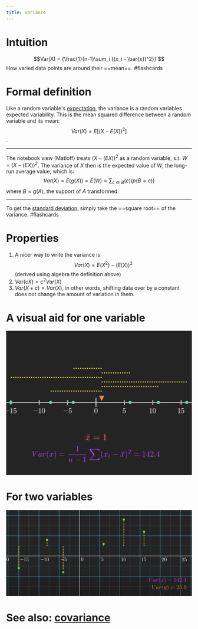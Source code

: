 ```yaml
---
title: variance
---
```


#  Intuition
$$Var(X) = {\frac{1}{n-1}\sum_i {(x_i - \bar{x})^2}} $$ How varied data points are around their ==mean==. #flashcards
<!--SR:!2021-09-02,37,250--> 

# Formal definition

Like a random variable's [expectation](notes/statistics/Expectation.md), the variance is a random variables expected variability. This is the mean squared difference between a random variable and its mean: $$Var(X) = E[(X-E(X))^2]$$. 

---

The notebook view (Matloff) treats $(X-(EX))^2$ as a random variable, s.t. $W=(X-(EX))^2$. The variance of $X$ then is the expected value of $W$, the long-run average value, which is: $$Var(X)=E(g(X))=E(W)=\sum_{c{\in}B}(c)(p(B=c))$$ where $B=g(A)$, the support of $A$ transformed.

---

To get the [standard deviation](notes/statistics/standard-deviation.md), simply take the ==square root== of the variance. #flashcards
<!--SR:!2021-08-04,20,250--> 

# Properties
1) A nicer way to write the variance is $$Var(X)=E(X^2)-(E(X))^2$$ (derived using algebra the definition above)
2) $Var(cX)=c^{2}Var(X)$
3) $Var(X+c)=Var(X)$, in other words, shifting data over by a constant does not change the amount of variation in them.

# A visual aid for one variable

![Pasted image 20210622082205.png](/notes/images/20210622082205.png)

# For two variables
![Pasted image 20210622082310.png](/notes/images/20210622082310.png)

# See also: [covariance](notes/statistics/covariance.md)